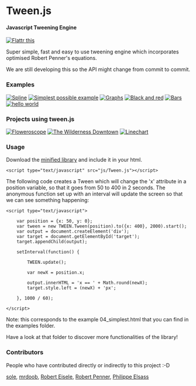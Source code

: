 Tween.js
========

#### Javascript Tweening Engine ####

[![Flattr this](http://api.flattr.com/button/button-compact-static-100x17.png)](https://flattr.com/thing/45014/tween-js)

Super simple, fast and easy to use tweening engine which incorporates optimised Robert Penner's equations.

We are still developing this so the API might change from commit to commit.

### Examples ###
[![Spline](http://sole.github.com/tween.js/assets/examples/05_spline.png)](http://sole.github.com/tween.js/examples/05_spline.html)
[![Simplest possible example](http://sole.github.com/tween.js/assets/examples/04_simplest.png)](http://sole.github.com/tween.js/examples/04_simplest.html)
[![Graphs](http://sole.github.com/tween.js/assets/examples/03_graphs.png)](http://sole.github.com/tween.js/examples/03_graphs.html)
[![Black and red](http://sole.github.com/tween.js/assets/examples/02_black_and_red.png)](http://sole.github.com/tween.js/examples/02_black_and_red.html)
[![Bars](http://sole.github.com/tween.js/assets/examples/01_bars.png)](http://sole.github.com/tween.js/examples/01_bars.html)
[![hello world](http://sole.github.com/tween.js/assets/examples/00_hello_world.png)](http://sole.github.com/tween.js/examples/00_hello_world.html)

### Projects using tween.js ###

[![Floweroscope](http://sole.github.com/tween.js/assets/projects/02_floweroscope.png)](http://www.floweroscope.com/)
[![The Wilderness Downtown](http://sole.github.com/tween.js/assets/projects/01_wilderness.png)](http://thewildernessdowntown.com/)
[![Linechart](http://sole.github.com/tween.js/assets/projects/00_linechart.png)](http://dejavis.org/linechart)

### Usage ###

Download the [minified library](http://github.com/sole/tween.js/raw/master/build/Tween.js) and include it in your html.

	<script type="text/javascript" src="js/Tween.js"></script>

The following code creates a Tween which will change the 'x' attribute in a position variable, so that it goes from 50 to 400 in 2 seconds. The anonymous function set up with an interval will update the screen so that we can see something happening:

	<script type="text/javascript">

		var position = {x: 50, y: 0};
		var tween = new TWEEN.Tween(position).to({x: 400}, 2000).start();
		var output = document.createElement('div');
		var target = document.getElementById('target');
		target.appendChild(output);

		setInterval(function() {

			TWEEN.update();

			var newX = position.x;

			output.innerHTML = 'x == ' + Math.round(newX);
			target.style.left = (newX) + 'px';

		}, 1000 / 60);

	</script>

Note: this corresponds to the example 04_simplest.html that you can find in the examples folder.

Have a look at that folder to discover more functionalities of the library!

### Contributors ###

People who have contributed directly or indirectly to this project :-D

[sole](http://soledadpenades.com), [mrdoob](http://mrdoob.com), [Robert Eisele](http://www.xarg.org/), [Robert Penner](http://www.robertpenner.com/), [Philippe Elsass](http://philippe.elsass.me)
